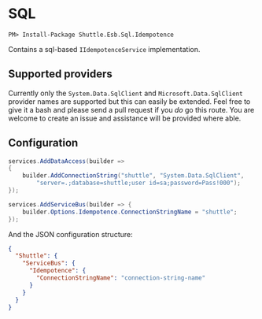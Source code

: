 # SQL

```
PM> Install-Package Shuttle.Esb.Sql.Idempotence
```

Contains a sql-based `IIdempotenceService` implementation.

## Supported providers

Currently only the `System.Data.SqlClient` and `Microsoft.Data.SqlClient` provider names are supported but this can easily be extended.  Feel free to give it a bash and please send a pull request if you *do* go this route.  You are welcome to create an issue and assistance will be provided where able.

## Configuration

```c#
services.AddDataAccess(builder =>
{
    builder.AddConnectionString("shuttle", "System.Data.SqlClient",
        "server=.;database=shuttle;user id=sa;password=Pass!000");
});

services.AddServiceBus(builder => {
    builder.Options.Idempotence.ConnectionStringName = "shuttle";
});
```

And the JSON configuration structure:

```json
{
  "Shuttle": {
    "ServiceBus": {
      "Idempotence": {
        "ConnectionStringName": "connection-string-name"
      }
    }
  }
}
```